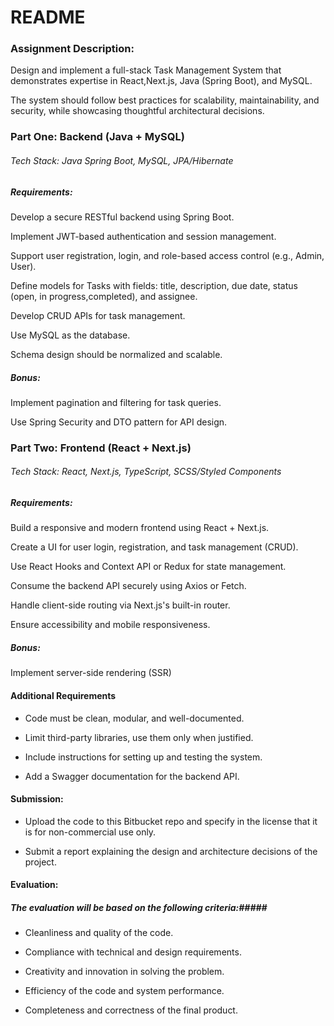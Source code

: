 # README #


### Assignment Description: ###
Design and implement a full-stack Task Management System that demonstrates expertise in React,Next.js, Java (Spring Boot), and MySQL.

The system should follow best practices for scalability, maintainability, and security, while showcasing thoughtful architectural decisions.


### Part One: Backend (Java + MySQL) ###
###### Tech Stack: Java Spring Boot, MySQL, JPA/Hibernate ######
##### Requirements: #####
Develop a secure RESTful backend using Spring Boot.

Implement JWT-based authentication and session management.

Support user registration, login, and role-based access control (e.g., Admin, User).

Define models for Tasks with fields: title, description, due date, status (open, in progress,completed), and assignee.

Develop CRUD APIs for task management.

Use MySQL as the database. 

Schema design should be normalized and scalable.

##### Bonus: #####
Implement pagination and filtering for task queries.

Use Spring Security and DTO pattern for API design.


### Part Two: Frontend (React + Next.js) ###
###### Tech Stack: React, Next.js, TypeScript, SCSS/Styled Components ######

##### Requirements: #####
Build a responsive and modern frontend using React + Next.js.

Create a UI for user login, registration, and task management (CRUD).

Use React Hooks and Context API or Redux for state management.

Consume the backend API securely using Axios or Fetch.

Handle client-side routing via Next.js&#39;s built-in router.

Ensure accessibility and mobile responsiveness.

##### Bonus: #####
Implement server-side rendering (SSR)


#### Additional Requirements ####
* Code must be clean, modular, and well-documented.

* Limit third-party libraries, use them only when justified.

* Include instructions for setting up and testing the system.

* Add a Swagger documentation for the backend API.


#### Submission: ####
* Upload the code to this Bitbucket repo and specify in the license that it is for non-commercial use only.

* Submit a report explaining the design and architecture decisions of the project.


#### Evaluation: ####
##### The evaluation will be based on the following criteria:#####

* Cleanliness and quality of the code.

* Compliance with technical and design requirements.

* Creativity and innovation in solving the problem.

* Efficiency of the code and system performance.

* Completeness and correctness of the final product.